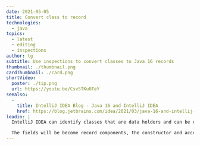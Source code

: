 ```yaml
---
date: 2021-05-05
title: Convert class to record
technologies:
  - java
topics:
  - latest
  - editing
  - inspections
author: tg
subtitle: Use inspections to convert classes to Java 16 records
thumbnail: ./thumbnail.png
cardThumbnail: ./card.png
shortVideo:
  poster: ./tip.png
  url: https://youtu.be/Csv5TKu0TeY
seealso:
  - 
    title: IntelliJ IDEA Blog - Java 16 and IntelliJ IDEA
    href: https://blog.jetbrains.com/idea/2021/03/java-16-and-intellij-idea/
leadin: |
  IntelliJ IDEA can identify classes that are data holders and can be converted to records. The class will be highlighted with a warning (yellow underline) - press **⌥⏎** (macOS), or **Alt+Enter** (Windows/Linux) and IntelliJ IDEA will suggest converting the class to a record.

  The fields will be become record components, the constructor and accessors will be removed. If we had equals, hashCode and toString methods on our class, we can optionally remove these and rely on the default record implementation.
---
```


